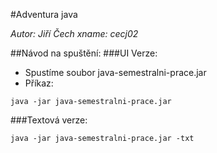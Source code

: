 #Adventura java

*Autor: Jiří Čech*
*xname: cecj02*

##Návod na spuštění:
###UI Verze:
- Spustíme soubor java-semestralni-prace.jar
- Příkaz:
```
java -jar java-semestralni-prace.jar
```

###Textová verze:
```
java -jar java-semestralni-prace.jar -txt
```
